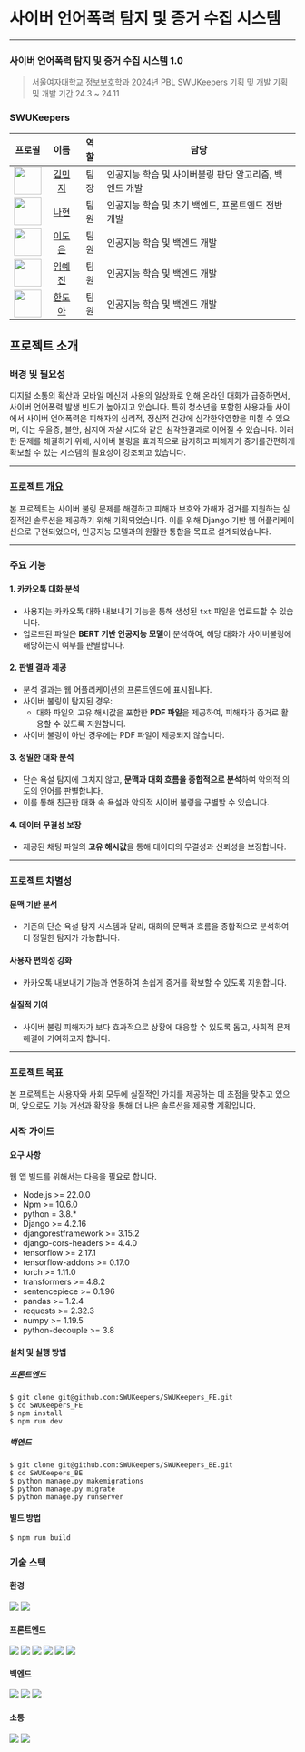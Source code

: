 # 사이버 언어폭력 탐지 및 증거 수집 시스템

<center>

<!-- [![Hits](https://hits.seeyoufarm.com/api/count/incr/badge.svg?url=https%3A%2F%2Fgithub.com%2FSWUKeepers%2FSWUKeepers_FE&count_bg=%2379C83D&title_bg=%23555555&icon=&icon_color=%23E7E7E7&title=hits&edge_flat=false)](https://hits.seeyoufarm.com) -->
</center>

---

### 사이버 언어폭력 탐지 및 증거 수집 시스템 1.0

> 서울여자대학교 정보보호학과 2024년 PBL SWUKeepers 기획 및 개발 기획 및 개발
> 기간 24.3 ~ 24.11

### SWUKeepers

|프로필|이름|역할|담당|
|:---:|:---:|:---:|---|
| <img src="https://avatars.githubusercontent.com/u/119282388?v=4" width="48px" height="48px" /> | [김민지](https://github.com/bobopudding) | 팀장 | 인공지능 학습 및 사이버불링 판단 알고리즘, 백엔드 개발 |
| <img src="https://avatars.githubusercontent.com/u/91731260?v=4" width="48px" height="48px" /> | [나현](https://github.com/SaltySalt77) | 팀원 | 인공지능 학습 및 초기 백엔드, 프론트엔드 전반 개발     |
| <img src="https://avatars.githubusercontent.com/u/119282225?v=4" width="48px" height="48px" /> |[이도은](https://github.com/doeunll)| 팀원 | 인공지능 학습 및 백엔드 개발          |
| <img src="https://avatars.githubusercontent.com/u/109707358?v=4" width="48px" height="48px" /> |[임예진](https://github.com/yejiiiin)| 팀원 | 인공지능 학습 및 백엔드 개발          |
| <img src="https://avatars.githubusercontent.com/u/183968238?v=4" width="48px" height="48px" /> |[한도아](https://github.com/DDOAAA)| 팀원 | 인공지능 학습 및 백엔드 개발          |

## 프로젝트 소개

### 배경 및 필요성

디지털 소통의 확산과 모바일 메신저 사용의 일상화로 인해 온라인 대화가 급증하면서, 사이버 언어폭력 발생 빈도가 높아지고 있습니다. 특히 청소년을 포함한 사용자들 사이에서 사이버 언어폭력은 피해자의 심리적, 정신적 건강에 심각한악영향을 미칠 수 있으며, 이는 우울증, 불안, 심지어 자살 시도와 같은 심각한결과로 이어질 수 있습니다.  이러한 문제를 해결하기 위해, 사이버 불링을 효과적으로 탐지하고 피해자가 증거를간편하게 확보할 수 있는 시스템의 필요성이 강조되고 있습니다.

---

### 프로젝트 개요

본 프로젝트는 사이버 불링 문제를 해결하고 피해자 보호와 가해자 검거를 지원하는 실질적인 솔루션을 제공하기 위해 기획되었습니다.   이를 위해 Django 기반 웹 어플리케이션으로 구현되었으며, 인공지능 모델과의 원활한 통합을 목표로 설계되었습니다. 

---

### 주요 기능

#### 1. **카카오톡 대화 분석**

- 사용자는 카카오톡 대화 내보내기 기능을 통해 생성된 `txt` 파일을 업로드할 수 있습니다.
- 업로드된 파일은 **BERT 기반 인공지능 모델**이 분석하여, 해당 대화가 사이버불링에 해당하는지 여부를 판별합니다.

#### 2. **판별 결과 제공**

- 분석 결과는 웹 어플리케이션의 프론트엔드에 표시됩니다.
- 사이버 불링이 탐지된 경우:
  - 대화 파일의 고유 해시값을 포함한 **PDF 파일**을 제공하여, 피해자가 증거로 활용할 수 있도록 지원합니다.
- 사이버 불링이 아닌 경우에는 PDF 파일이 제공되지 않습니다.

#### 3. **정밀한 대화 분석**

- 단순 욕설 탐지에 그치지 않고, **문맥과 대화 흐름을 종합적으로 분석**하여 악의적 의도의 언어를 판별합니다.
- 이를 통해 친근한 대화 속 욕설과 악의적 사이버 불링을 구별할 수 있습니다.

#### 4. **데이터 무결성 보장**

- 제공된 채팅 파일의 **고유 해시값**을 통해 데이터의 무결성과 신뢰성을 보장합니다.

---

### 프로젝트 차별성

#### **문맥 기반 분석**

- 기존의 단순 욕설 탐지 시스템과 달리, 대화의 문맥과 흐름을 종합적으로 분석하여 더 정밀한 탐지가 가능합니다.

#### **사용자 편의성 강화**

- 카카오톡 내보내기 기능과 연동하여 손쉽게 증거를 확보할 수 있도록 지원합니다.
#### **실질적 기여**

- 사이버 불링 피해자가 보다 효과적으로 상황에 대응할 수 있도록 돕고, 사회적 문제 해결에 기여하고자 합니다.

---

### 프로젝트 목표

본 프로젝트는 사용자와 사회 모두에 실질적인 가치를 제공하는 데 초점을 맞추고 있으며, 앞으로도 기능 개선과 확장을 통해 더 나은 솔루션을 제공할 계획입니다.

### 시작 가이드

#### 요구 사항

웹 앱 빌드를 위해서는 다음을 필요로 합니다.

- Node.js >= 22.0.0
- Npm >= 10.6.0
- python = 3.8.\*
- Django >= 4.2.16
- djangorestframework >= 3.15.2
- django-cors-headers >= 4.4.0
- tensorflow >= 2.17.1
- tensorflow-addons >= 0.17.0
- torch >= 1.11.0
- transformers >= 4.8.2
- sentencepiece >= 0.1.96
- pandas >= 1.2.4
- requests >= 2.32.3
- numpy >= 1.19.5
- python-decouple >= 3.8

#### 설치 및 실행 방법

##### 프론트엔드

```shell
$ git clone git@github.com:SWUKeepers/SWUKeepers_FE.git
$ cd SWUKeepers_FE
$ npm install
$ npm run dev
```

##### 백엔드

```shell
$ git clone git@github.com:SWUKeepers/SWUKeepers_BE.git
$ cd SWUKeepers_BE
$ python manage.py makemigrations
$ python manage.py migrate
$ python manage.py runserver
```

#### 빌드 방법

```shell
$ npm run build
```

### 기술 스택

#### 환경

<div>
<img display=inline-block src="https://img.shields.io/badge/github-181717?style=for-the-badge&logo=github&logoColor=white">
<img display=inline-block src="https://img.shields.io/badge/git-F05032?style=for-the-badge&logo=git&logoColor=white">
</div>

#### 프론트엔드

<div>
<img display=inline-block src="https://img.shields.io/badge/html5-E34F26?style=for-the-badge&logo=html5&logoColor=white"> 
<img display=inline-block src="https://img.shields.io/badge/css3-1572B6?style=for-the-badge&logo=css3&logoColor=white"> 
<img display=inline-block src="https://img.shields.io/badge/react-61DAFB?style=for-the-badge&logo=react&logoColor=black">
<img display=inline-block src="https://img.shields.io/badge/typescript-2D79C7?style=for-the-badge&logo=typescript&logoColor=white"> 
<img display=inline-block src="https://img.shields.io/badge/mui-007FFF?style=for-the-badge&logo=mui&logoColor=white"> 
<img display=inline-block src="https://img.shields.io/badge/storybook-FF4785?style=for-the-badge&logo=storybook&logoColor=white"> 
</div>

#### 백엔드

<div>
<img display=inline-block src="https://img.shields.io/badge/python-3776AB?style=for-the-badge&logo=python&logoColor=white"> 
<img display=inline-block src="https://img.shields.io/badge/django-092E20?style=for-the-badge&logo=django&logoColor=white"> 
<img display=inline-block src="https://img.shields.io/badge/huggingface-FFD21E?style=for-the-badge&logo=huggingface&logoColor=black">

</div>

#### 소통

<div>
<img display=inline-block src="https://img.shields.io/badge/notion-F6F5F4?style=for-the-badge&logo=notion&logoColor=black">
<img display=inline-block src="https://img.shields.io/badge/discord-5462EB?style=for-the-badge&logo=discord&logoColor=white">

</div>

